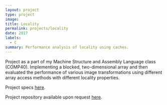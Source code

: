 ```yaml
---
layout: project
type: project
image:
title: Locality
permalink: projects/locality
date: 2017
labels:
  - C
summary: Performance analysis of locality using caches.
---
```


Project as a part of my Machine Structure and Assembly Language class (COMP40). Implementing a blocked, two-dimensional array and then evaluated the performance of various image transformations using different array access methods with different locality properties.

Project specs [here](https://www.cs.tufts.edu/comp/40/homework/locality.pdf).

Project repository available upon request <a href="https://github.com/will-hodge/hw3"><i class="large github icon "></i>here</a>.

